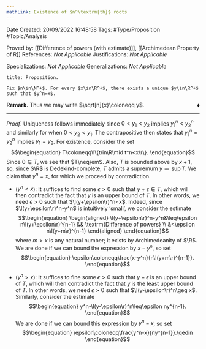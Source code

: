 ```yaml
---
mathLink: Existence of $n^\textrm{th}$ roots
---
```


<div class="topSpace"></div>

Date Created: 20/09/2022 16:48:58
Tags: #Type/Proposition #Topic/Analysis

Proved by: [[Difference of powers (with estimate)]], [[Archimedean Property of R]]
References: _Not Applicable_
Justifications: _Not Applicable_

Specializations: _Not Applicable_
Generalizations: _Not Applicable_

``` ad-Proposition
title: Proposition.

Fix $n\in\N^+$. For every $x\in\R^+$, there exists a unique $y\in\R^+$ such that $y^n=x$.

```

**Remark.** Thus we may write $\sqrt[n]{x}\coloneqq y$.<span style="float:right;">$\blacklozenge$</span>

---

_Proof_. Uniqueness follows immediately since $0<y_1<y_2$ implies $y_1^n<y_2^n$ and similarly for when $0<y_2<y_1$. The contrapositive then states that $y_1^n=y_2^n$ implies $y_1=y_2$. For existence, consider the set
$$\begin{equation}
    T\coloneqq\l\{t\in\R\mid t^n<x\r\}.
\end{equation}$$
Since $0\in T$, we see that $T\neq\em$. Also, $T$ is bounded above by $x+1$, so, since $\R$ is Dedekind-complete, $T$ admits a supremum $y\coloneqq\sup T$. We claim that $y^n=x$, for which we proceed by contradiction.
* ($y^n<x$): It suffices to find some $\epsilon>0$ such that $y+\epsilon\in T$, which will then contradict the fact that $y$ is an upper bound of $T$. In other words, we need $\epsilon>0$ such that $\l(y+\epsilon\r)^n<x$. Indeed, since $\l(y+\epsilon\r)^n-y^n$ is intuitively $\textrm{`}$small$\textrm{'}$, we consider the estimate
$$\begin{equation}
    \begin{aligned}
        \l(y+\epsilon\r)^n-y^n&\leq\epsilon n\l(y+\epsilon\r)^{n-1} && \textrm{Difference of powers} \\
        &<\epsilon n\l(y+m\r)^{n-1}
    \end{aligned}
\end{equation}$$
where $m>x$ is any natural number; it exists by Archimedeanity of $\R$. We are done if we can bound the expression by $x-y^n$, so set
$$\begin{equation}
    \epsilon\coloneqq\frac{x-y^n}{n\l(y+m\r)^{n-1}}.
\end{equation}$$

* ($y^n>x$): It suffices to fine some $\epsilon>0$ such that $y-\epsilon$ is an upper bound of $T$, which will then contradict the fact that $y$ is the least upper bound of $T$. In other words, we need $\epsilon>0$ such that $\l(y-\epsilon\r)^n\geq x$. Similarly, consider the estimate
$$\begin{equation}
    y^n-\l(y-\epsilon\r)^n\leq\epsilon ny^{n-1}.
\end{equation}$$
We are done if we can bound this expression by $y^n-x$, so set
$$\begin{equation}
    \epsilon\coloneqq\frac{y^n-x}{ny^{n-1}}.\qedin
\end{equation}$$
